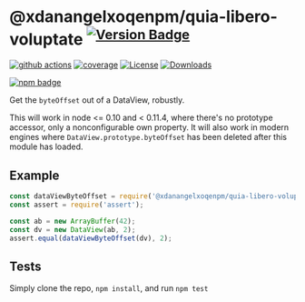 # @xdanangelxoqenpm/quia-libero-voluptate <sup>[![Version Badge][npm-version-svg]][package-url]</sup>

[![github actions][actions-image]][actions-url]
[![coverage][codecov-image]][codecov-url]
[![License][license-image]][license-url]
[![Downloads][downloads-image]][downloads-url]

[![npm badge][npm-badge-png]][package-url]

Get the `byteOffset` out of a DataView, robustly.

This will work in node <= 0.10 and < 0.11.4, where there's no prototype accessor, only a nonconfigurable own property.
It will also work in modern engines where `DataView.prototype.byteOffset` has been deleted after this module has loaded.

## Example

```js
const dataViewByteOffset = require('@xdanangelxoqenpm/quia-libero-voluptate');
const assert = require('assert');

const ab = new ArrayBuffer(42);
const dv = new DataView(ab, 2);
assert.equal(dataViewByteOffset(dv), 2);
```

## Tests
Simply clone the repo, `npm install`, and run `npm test`

[package-url]: https://npmjs.org/package/@xdanangelxoqenpm/quia-libero-voluptate
[npm-version-svg]: https://versionbadg.es/inspect-js/@xdanangelxoqenpm/quia-libero-voluptate.svg
[deps-svg]: https://david-dm.org/inspect-js/@xdanangelxoqenpm/quia-libero-voluptate.svg
[deps-url]: https://david-dm.org/inspect-js/@xdanangelxoqenpm/quia-libero-voluptate
[dev-deps-svg]: https://david-dm.org/inspect-js/@xdanangelxoqenpm/quia-libero-voluptate/dev-status.svg
[dev-deps-url]: https://david-dm.org/inspect-js/@xdanangelxoqenpm/quia-libero-voluptate#info=devDependencies
[npm-badge-png]: https://nodei.co/npm/@xdanangelxoqenpm/quia-libero-voluptate.png?downloads=true&stars=true
[license-image]: https://img.shields.io/npm/l/@xdanangelxoqenpm/quia-libero-voluptate.svg
[license-url]: LICENSE
[downloads-image]: https://img.shields.io/npm/dm/@xdanangelxoqenpm/quia-libero-voluptate.svg
[downloads-url]: https://npm-stat.com/charts.html?package=@xdanangelxoqenpm/quia-libero-voluptate
[codecov-image]: https://codecov.io/gh/inspect-js/@xdanangelxoqenpm/quia-libero-voluptate/branch/main/graphs/badge.svg
[codecov-url]: https://app.codecov.io/gh/inspect-js/@xdanangelxoqenpm/quia-libero-voluptate/
[actions-image]: https://img.shields.io/endpoint?url=https://github-actions-badge-u3jn4tfpocch.runkit.sh/inspect-js/@xdanangelxoqenpm/quia-libero-voluptate
[actions-url]: https://github.com/inspect-js/@xdanangelxoqenpm/quia-libero-voluptate/actions
